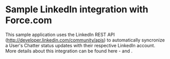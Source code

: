 Sample LinkedIn integration with Force.com
=================================

This sample application uses the LinkedIn REST API (http://developer.linkedin.com/community/apis) to automatically syncronize a User's Chatter status updates with their respective LinkedIn account. More details about this integration can be found here -  and .
